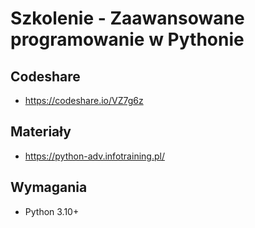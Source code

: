 # Szkolenie - Zaawansowane programowanie w Pythonie

## Codeshare

* https://codeshare.io/VZ7g6z

## Materiały
* https://python-adv.infotraining.pl/

## Wymagania
* Python 3.10+
